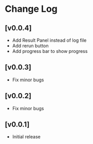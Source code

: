 # Change Log

## [v0.0.4]

- Add Result Panel instead of log file
- Add rerun button
- Add progress bar to show progress

## [v0.0.3]

- Fix minor bugs

## [v0.0.2]

- Fix minor bugs

## [v0.0.1]

- Initial release
